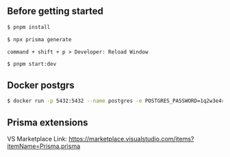## Before getting started

```bash
$ pnpm install
```

```bash
$ npx prisma generate
```

```
command + shift + p > Developer: Reload Window
```

```bash
$ pnpm start:dev
```

## Docker postgrs

```bash
$ docker run -p 5432:5432 --name postgres -e POSTGRES_PASSWORD=1q2w3e4r -d postgres
```

## Prisma extensions

VS Marketplace Link: https://marketplace.visualstudio.com/items?itemName=Prisma.prisma
